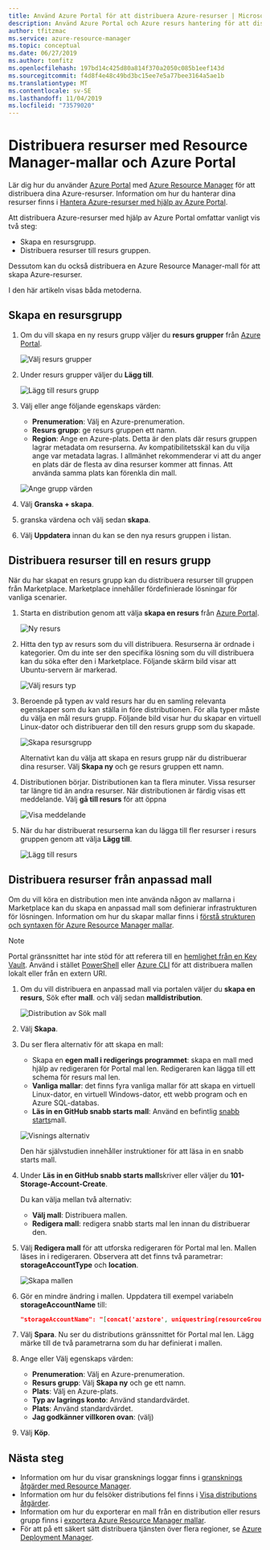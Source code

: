 ```yaml
---
title: Använd Azure Portal för att distribuera Azure-resurser | Microsoft Docs
description: Använd Azure Portal och Azure resurs hantering för att distribuera dina resurser till en resurs grupp i din prenumeration.
author: tfitzmac
ms.service: azure-resource-manager
ms.topic: conceptual
ms.date: 06/27/2019
ms.author: tomfitz
ms.openlocfilehash: 197bd14c425d80a814f370a2050c085b1eef143d
ms.sourcegitcommit: f4d8f4e48c49bd3bc15ee7e5a77bee3164a5ae1b
ms.translationtype: MT
ms.contentlocale: sv-SE
ms.lasthandoff: 11/04/2019
ms.locfileid: "73579020"
---
```

# <a name="deploy-resources-with-resource-manager-templates-and-azure-portal"></a>Distribuera resurser med Resource Manager-mallar och Azure Portal

Lär dig hur du använder [Azure Portal](https://portal.azure.com) med [Azure Resource Manager](resource-group-overview.md) för att distribuera dina Azure-resurser. Information om hur du hanterar dina resurser finns i [Hantera Azure-resurser med hjälp av Azure Portal](manage-resources-portal.md).

Att distribuera Azure-resurser med hjälp av Azure Portal omfattar vanligt vis två steg:

- Skapa en resursgrupp.
- Distribuera resurser till resurs gruppen.

Dessutom kan du också distribuera en Azure Resource Manager-mall för att skapa Azure-resurser.

I den här artikeln visas båda metoderna.

## <a name="create-a-resource-group"></a>Skapa en resursgrupp

1. Om du vill skapa en ny resurs grupp väljer du **resurs grupper** från [Azure Portal](https://portal.azure.com).

   ![Välj resurs grupper](./media/resource-group-template-deploy-portal/select-resource-groups.png)

1. Under resurs grupper väljer du **Lägg till**.

   ![Lägg till resurs grupp](./media/resource-group-template-deploy-portal/add-resource-group.png)

1. Välj eller ange följande egenskaps värden:

    - **Prenumeration**: Välj en Azure-prenumeration.
    - **Resurs grupp**: ge resurs gruppen ett namn.
    - **Region**: Ange en Azure-plats. Detta är den plats där resurs gruppen lagrar metadata om resurserna. Av kompatibilitetsskäl kan du vilja ange var metadata lagras. I allmänhet rekommenderar vi att du anger en plats där de flesta av dina resurser kommer att finnas. Att använda samma plats kan förenkla din mall.

   ![Ange grupp värden](./media/resource-group-template-deploy-portal/set-group-properties.png)

1. Välj **Granska + skapa**.
1. granska värdena och välj sedan **skapa**.
1. Välj **Uppdatera** innan du kan se den nya resurs gruppen i listan.

## <a name="deploy-resources-to-a-resource-group"></a>Distribuera resurser till en resurs grupp

När du har skapat en resurs grupp kan du distribuera resurser till gruppen från Marketplace. Marketplace innehåller fördefinierade lösningar för vanliga scenarier.

1. Starta en distribution genom att välja **skapa en resurs** från [Azure Portal](https://portal.azure.com).

   ![Ny resurs](./media/resource-group-template-deploy-portal/new-resources.png)

1. Hitta den typ av resurs som du vill distribuera. Resurserna är ordnade i kategorier. Om du inte ser den specifika lösning som du vill distribuera kan du söka efter den i Marketplace. Följande skärm bild visar att Ubuntu-servern är markerad.

   ![Välj resurs typ](./media/resource-group-template-deploy-portal/select-resource-type.png)

1. Beroende på typen av vald resurs har du en samling relevanta egenskaper som du kan ställa in före distributionen. För alla typer måste du välja en mål resurs grupp. Följande bild visar hur du skapar en virtuell Linux-dator och distribuerar den till den resurs grupp som du skapade.

   ![Skapa resursgrupp](./media/resource-group-template-deploy-portal/select-existing-group.png)

   Alternativt kan du välja att skapa en resurs grupp när du distribuerar dina resurser. Välj **Skapa ny** och ge resurs gruppen ett namn.

1. Distributionen börjar. Distributionen kan ta flera minuter. Vissa resurser tar längre tid än andra resurser. När distributionen är färdig visas ett meddelande. Välj **gå till resurs** för att öppna

   ![Visa meddelande](./media/resource-group-template-deploy-portal/view-notification.png)

1. När du har distribuerat resurserna kan du lägga till fler resurser i resurs gruppen genom att välja **Lägg till**.

   ![Lägg till resurs](./media/resource-group-template-deploy-portal/add-resource.png)

## <a name="deploy-resources-from-custom-template"></a>Distribuera resurser från anpassad mall

Om du vill köra en distribution men inte använda någon av mallarna i Marketplace kan du skapa en anpassad mall som definierar infrastrukturen för lösningen. Information om hur du skapar mallar finns i [förstå strukturen och syntaxen för Azure Resource Manager mallar](resource-group-authoring-templates.md).

> [!NOTE]
> Portal gränssnittet har inte stöd för att referera till en [hemlighet från en Key Vault](resource-manager-keyvault-parameter.md). Använd i stället [PowerShell](resource-group-template-deploy.md) eller [Azure CLI](resource-group-template-deploy-cli.md) för att distribuera mallen lokalt eller från en extern URI.

1. Om du vill distribuera en anpassad mall via portalen väljer du **skapa en resurs**, Sök efter **mall**. och välj sedan **malldistribution**.

   ![Distribution av Sök mall](./media/resource-group-template-deploy-portal/search-template.png)

1. Välj **Skapa**.
1. Du ser flera alternativ för att skapa en mall:

    - Skapa en **egen mall i redigerings programmet**: skapa en mall med hjälp av redigeraren för Portal mal len.  Redigeraren kan lägga till ett schema för resurs mal len.
    - **Vanliga mallar**: det finns fyra vanliga mallar för att skapa en virtuell Linux-dator, en virtuell Windows-dator, ett webb program och en Azure SQL-databas.
    - **Läs in en GitHub snabb starts mall**: Använd en befintlig [snabb starts](https://azure.microsoft.com/resources/templates/)mall.

   ![Visnings alternativ](./media/resource-group-template-deploy-portal/see-options.png)

    Den här självstudien innehåller instruktioner för att läsa in en snabb starts mall.

1. Under **Läs in en GitHub snabb starts mall**skriver eller väljer du **101-Storage-Account-Create**.

    Du kan välja mellan två alternativ:

    - **Välj mall**: Distribuera mallen.
    - **Redigera mall**: redigera snabb starts mal len innan du distribuerar den.

1. Välj **Redigera mall** för att utforska redigeraren för Portal mal len. Mallen läses in i redigeraren. Observera att det finns två parametrar: **storageAccountType** och **location**.

   ![Skapa mallen](./media/resource-group-template-deploy-portal/show-json.png)

1. Gör en mindre ändring i mallen. Uppdatera till exempel variabeln **storageAccountName** till:

    ```json
    "storageAccountName": "[concat('azstore', uniquestring(resourceGroup().id))]"
    ```

1. Välj **Spara**. Nu ser du distributions gränssnittet för Portal mal len. Lägg märke till de två parametrarna som du har definierat i mallen.
1. Ange eller Välj egenskaps värden:

    - **Prenumeration**: Välj en Azure-prenumeration.
    - **Resurs grupp**: Välj **Skapa ny** och ge ett namn.
    - **Plats**: Välj en Azure-plats.
    - **Typ av lagrings konto**: Använd standardvärdet.
    - **Plats**: Använd standardvärdet.
    - **Jag godkänner villkoren ovan**: (välj)

1. Välj **Köp**.

## <a name="next-steps"></a>Nästa steg

- Information om hur du visar gransknings loggar finns i [gransknings åtgärder med Resource Manager](./resource-group-audit.md).
- Information om hur du felsöker distributions fel finns i [Visa distributions åtgärder](./resource-manager-deployment-operations.md).
- Information om hur du exporterar en mall från en distribution eller resurs grupp finns i [exportera Azure Resource Manager mallar](./manage-resource-groups-portal.md#export-resource-groups-to-templates).
- För att på ett säkert sätt distribuera tjänsten över flera regioner, se [Azure Deployment Manager](./deployment-manager-overview.md).
